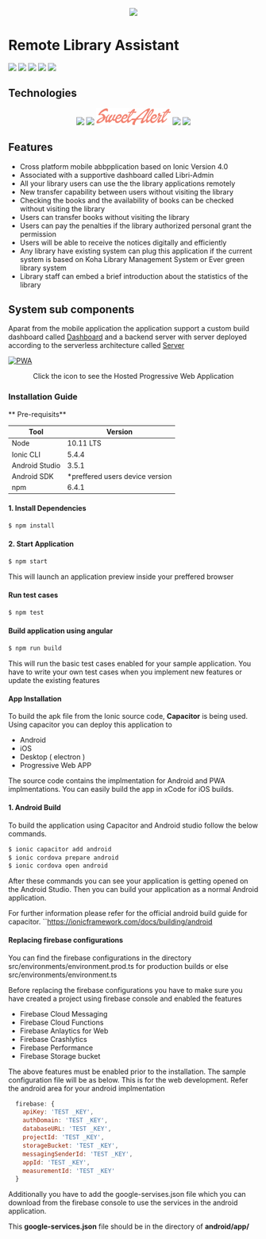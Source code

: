   <p align="center">
    <img width="460" " src="https://firebasestorage.googleapis.com/v0/b/libri-238805.appspot.com/o/libri%20logo.png?alt=media&token=bec48934-d1c2-467f-b6d3-af1538aecaeb" />
  </p>

# Remote Library Assistant

![](https://img.shields.io/github/issues/LakshanKarunathilake/Libri-App)
![](https://img.shields.io/github/forks/LakshanKarunathilake/Libri-App)
![](https://img.shields.io/github/stars/LakshanKarunathilake/Libri-App) ![](https://img.shields.io/github/license/LakshanKarunathilake/Libri-App)
![](https://img.shields.io/github/repo-size/lakshankarunathilake/Libri-App)

## Technologies

  <p align="center" > 
  <img width="150" " src="https://upload.wikimedia.org/wikipedia/commons/thumb/2/24/Ionic-logo-landscape.svg/1200px-Ionic-logo-landscape.svg.png" />
    <img width="100" " src="https://angular.io/assets/images/logos/angular/angular.png" />
      <img width="150" " src="https://raw.githubusercontent.com/t4t5/sweetalert/e3c2085473a0eb5a6b022e43eb22e746380bb955/assets/logotype.png" />
    <img width="80" " src="https://icon-library.net/images/stripe-icon/stripe-icon-3.jpg" />
  <img width="80" " src="https://firebase.google.com/downloads/brand-guidelines/PNG/logo-vertical.png" />

  </p>

## Features

- Cross platform mobile abbpplication based on Ionic Version 4.0
- Associated with a supportive dashboard called Libri-Admin
- All your library users can use the the library applications remotely
- New transfer capability between users without visiting the library
- Checking the books and the availability of books can be checked without visiting the library
- Users can transfer books without visiting the library
- Users can pay the penalties if the library authorized personal grant the permission
- Users will be able to receive the notices digitally and efficiently
- Any library have existing system can plug this application if the current system is based on Koha Library Management System or Ever green library system
- Library staff can embed a brief introduction about the statistics of the library

## System sub components

Aparat from the mobile application the application support a custom build dashboard called [Dashboard][dashboard] and a backend server with server deployed according to the serverless architecture called [Server][server]

[![PWA](https://miro.medium.com/max/3360/1*AhFm0XyjfG7A_ZG5hC-Hyg.png 'PWA')](https://libri-238805.web.app/login 'PWA')

<p align="center">Click the icon to see the Hosted Progressive Web Application</p>

### Installation Guide

** Pre-requisits**

| Tool           | Version                          |
| -------------- | -------------------------------- |
| Node           | 10.11 LTS                        |
| Ionic CLI      | 5.4.4                            |
| Android Studio | 3.5.1                            |
| Android SDK    | \*preffered users device version |
| npm            | 6.4.1                            |

#### 1. Install Dependencies

```sh
$ npm install
```

#### 2. Start Application

```sh
$ npm start
```

This will launch an application preview inside your preffered browser

#### Run test cases

```sh
$ npm test
```

#### Build application using angular

```sh
$ npm run build
```

This will run the basic test cases enabled for your sample application. You have to write your own test cases when you implement new features or update the existing features

#### App Installation

To build the apk file from the Ionic source code, **Capacitor** is being used. Using capacitor you can deploy this application to

- Android
- iOS
- Desktop ( electron )
- Progressive Web APP

The source code contains the implmentation for Android and PWA implmentations. You can easily build the app in xCode for iOS builds.

#### 1. Android Build

To build the application using Capacitor and Android studio follow the below commands.

```sh
$ ionic capacitor add android
$ ionic cordova prepare android
$ ionic cordova open android
```

After these commands you can see your application is getting opened on the Android Studio. Then you can build your application as a normal Android application.

For further information please refer for the official android build guide for capacitor. ``https://ionicframework.com/docs/building/android

[dashboard]: https://github.com/LakshanKarunathilake/libri-admin '**Libri-Dashbord**'
[server]: https://github.com/LakshanKarunathilake/Libri-server '**Libri-server**.'

#### Replacing firebase configurations

You can find the firebase configurations in the directory src/environments/environment.prod.ts for production builds or else src/environments/environment.ts

Before replacing the firebase configurations you have to make sure you have created a project using firebase console and enabled the features

- Firebase Cloud Messaging
- Firebase Cloud Functions
- Firebase Anlaytics for Web
- Firebase Crashlytics
- Firebase Performance
- Firebase Storage bucket

The above features must be enabled prior to the installation. The sample configuration file will be as below. This is for the web development. Refer the android area for your android implmentation

```javascript
  firebase: {
    apiKey: 'TEST _KEY',
    authDomain: 'TEST _KEY',
    databaseURL: 'TEST _KEY',
    projectId: 'TEST _KEY',
    storageBucket: 'TEST _KEY',
    messagingSenderId: 'TEST _KEY',
    appId: 'TEST _KEY',
    measurementId: 'TEST _KEY'
  }
```

Additionally you have to add the google-servises.json file which you can download from the firebase console to use the services in the android application.

This **google-services.json** file should be in the directory of **android/app/**
